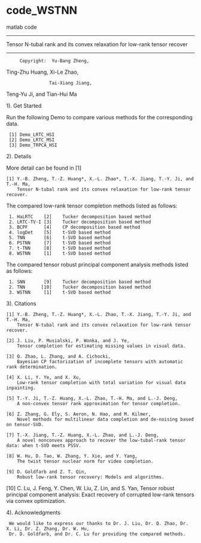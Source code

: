 # code_WSTNN
matlab code
******************************************************************************
  Tensor N-tubal rank and its convex relaxation for low-rank tensor recover
******************************************************************************

         Copyright:  Yu-Bang Zheng, 
Ting-Zhu Huang, 
Xi-Le Zhao,

                    Tai-Xiang Jiang, 
Teng-Yu Ji, and Tian-Hui Ma

 1). Get Started

 Run the following Demo to compare various methods for the corresponding data.

     [1] Demo_LRTC_HSI
     [2] Demo_LRTC_MSI
     [3] Demo_TRPCA_HSI
  

 2). Details

 More detail can be found in [1]

    [1] Y.-B. Zheng, T.-Z. Huang*, X.-L. Zhao*, T.-X. Jiang, T.-Y. Ji, and T.-H. Ma,
        Tensor N-tubal rank and its convex relaxation for low-rank tensor recover.


 The compared low-rank tensor completion methods listed as follows:

     1. HaLRTC    [2]    Tucker decomposition based method
     2. LRTC-TV-I [3]    Tucker decomposition based method
     3. BCPF      [4]    CP decomposition based method     
     4. logDet    [5]    t-SVD based method
     5. TNN       [6]    t-SVD based method
     6. PSTNN     [7]    t-SVD based method
     7. t-TNN     [8]    t-SVD based method
     8. WSTNN     [1]    t-SVD based method


 The compared tensor robust principal component analysis methods listed as follows:

     1. SNN       [9]    Tucker decomposition based method
     2. TNN      [10]    Tucker decomposition based method
     3. WSTNN     [1]    t-SVD based method 


 3). Citations

    [1] Y.-B. Zheng, T.-Z. Huang*, X.-L. Zhao, T.-X. Jiang, T.-Y. Ji, and T.-H. Ma,
        Tensor N-tubal rank and its convex relaxation for low-rank tensor recover.

    [2] J. Liu, P. Musialski, P. Wonka, and J. Ye,
        Tensor completion for estimating missing values in visual data.

    [3] Q. Zhao, L. Zhang, and A. Cichocki,
        Bayesian CP factorization of incomplete tensors with automatic rank determination.

    [4] X. Li, Y. Ye, and X. Xu,
        Low-rank tensor completion with total variation for visual data inpainting.

    [5] T.-Y. Ji, T.-Z. Huang, X.-L. Zhao, T.-H. Ma, and L.-J. Deng,
        A non-convex tensor rank approximation for tensor completion.

    [6] Z. Zhang, G. Ely, S. Aeron, N. Hao, and M. Kilmer,
        Novel methods for multilinear data completion and de-noising based on tensor-SVD.

    [7] T.-X. Jiang, T.-Z. Huang, X.-L. Zhao, and L.-J. Deng,
        A novel nonconvex approach to recover the low-tubal-rank tensor data: when t-SVD meets PSSV.

    [8] W. Hu, D. Tao, W. Zhang, Y. Xie, and Y. Yang,
        The twist tensor nuclear norm for video completion.

    [9] D. Goldfarb and Z. T. Qin,
        Robust low-rank tensor recovery: Models and algorithms.

   [10] C. Lu, J. Feng, Y. Chen, W. Liu, Z. Lin, and S. Yan,
        Tensor robust principal component analysis: Exact recovery of corrupted low-rank
        tensors via convex optimization.

  4). Acknowledgments

     We would like to express our thanks to Dr. J. Liu, Dr. Q. Zhao, Dr. X. Li, Dr. Z. Zhang, Dr. W. Hu, 
     Dr. D. Goldfarb, and Dr. C. Lu for providing the compared methods.
